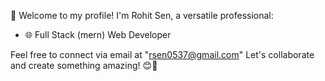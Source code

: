 👋 Welcome to my profile! I'm Rohit Sen, a versatile professional:

- 🌐 Full Stack (mern) Web Developer


Feel free to connect via email at "rsen0537@gmail.com" Let's collaborate and create something amazing! 😊🚀
